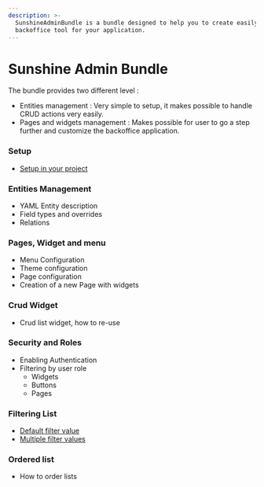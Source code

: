 ```yaml
---
description: >-
  SunshineAdminBundle is a bundle designed to help you to create easily a
  backoffice tool for your application.
---
```


# Sunshine Admin Bundle

The bundle provides two different level :

* Entities management : Very simple to setup, it makes possible to handle CRUD actions very easily.
* Pages and widgets management : Makes possible for user to go a step further and customize the backoffice application.

### Setup

* [Setup in your project](setup.md)

### Entities Management

* YAML Entity description
* Field types and overrides
* Relations

### Pages, Widget and menu

* Menu Configuration
* Theme configuration
* Page configuration
* Creation of a new Page with widgets

### Crud Widget

* Crud list widget, how to re-use

### Security and Roles

* Enabling Authentication
* Filtering by user role
  * Widgets
  * Buttons
  * Pages

### Filtering List

* [Default filter value](filtering-default-values.md)
* [Multiple filter values](filtering-options-multiple.md)

### Ordered list

* How to order lists

